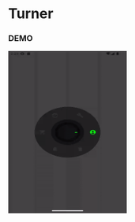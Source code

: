 # Turner
### DEMO
<img src="media/demo.gif"
alt="Devmike01's Turner demo" width="240" height="330" />
